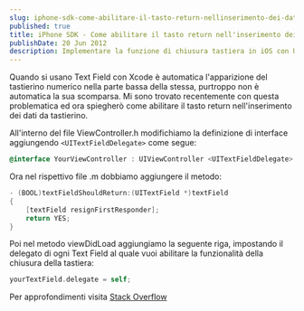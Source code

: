 ```yaml
---
slug: iphone-sdk-come-abilitare-il-tasto-return-nellinserimento-dei-dati-da-tastierino
published: true
title: iPhone SDK - Come abilitare il tasto return nell'inserimento dei dati da tastierino
publishDate: 20 Jun 2012
description: Implementare la funzione di chiusura tastiera in iOS con UITextField
---
```


Quando si usano Text Field con Xcode è automatica l'apparizione del tastierino numerico nella parte bassa della stessa, purtroppo non è automatica la sua scomparsa. Mi sono trovato recentemente con questa problematica ed ora spiegherò come abilitare il tasto return nell'inserimento dei dati da tastierino.

All'interno del file ViewController.h modifichiamo la definizione di interface aggiungendo `<UITextFieldDelegate>` come segue:

```objective-c
@interface YourViewController : UIViewController <UITextFieldDelegate>
```

Ora nel rispettivo file .m dobbiamo aggiungere il metodo:

```objective-c
- (BOOL)textFieldShouldReturn:(UITextField *)textField
{
    [textField resignFirstResponder];
    return YES;
}
```

Poi nel metodo viewDidLoad aggiungiamo la seguente riga, impostando il delegato di ogni Text Field al quale vuoi abilitare la funzionalità della chiusura della tastiera:

```objective-c
yourTextField.delegate = self;
```

Per approfondimenti visita [Stack Overflow](http://stackoverflow.com/questions/6190276/how-to-make-return-key-on-iphone-make-keyboard-disappear)
